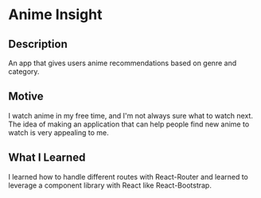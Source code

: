 # Anime Insight

## Description
An app that gives users anime recommendations based on genre and category. 

## Motive
I watch anime in my free time, and I'm not always sure what to watch next. The idea of making an application that can help people find new anime to watch is very appealing to me. 

## What I Learned 
I learned how to handle different routes with React-Router and learned to leverage a component library with React like React-Bootstrap.